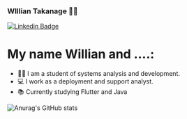 ### WIllian Takanage 👨‍💻

[![Linkedin Badge](https://shields.io/badge/LinkerdIn-blue?style=flat-square&logo=Linkedin&logoColor=white&link=https://https://www.linkedin.com/in/willian-takanage-21461b40/)](https://www.linkedin.com/in/willian-takanage-21461b40/)


# My name Willian and ....:

- 👨‍🎓 I am a student of systems analysis and development.
- 💻 I work as a deployment and support analyst.
- 📚 Currently studying Flutter and Java

![Anurag's GitHub stats](https://github-readme-stats.vercel.app/api?username=takanage&show_icons=true&theme=radical)



<!--
**takanage/takanage** is a ✨ _special_ ✨ repository because its `README.md` (this file) appears on your GitHub profile.

Here are some ideas to get you started:

- 🔭 I’m currently working on ...
- 🌱 I’m currently learning ...
- 👯 I’m looking to collaborate on ...
- 🤔 I’m looking for help with ...
- 💬 Ask me about ...
- 📫 How to reach me: ...
- 😄 Pronouns: ...
- ⚡ Fun fact: ...
-->
